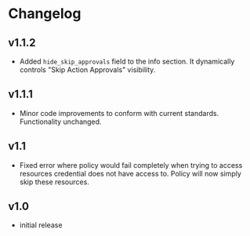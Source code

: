 # Changelog

## v1.1.2

- Added `hide_skip_approvals` field to the info section. It dynamically controls "Skip Action Approvals" visibility.

## v1.1.1

- Minor code improvements to conform with current standards. Functionality unchanged.

## v1.1

- Fixed error where policy would fail completely when trying to access resources credential does not have access to. Policy will now simply skip these resources.

## v1.0

- initial release
